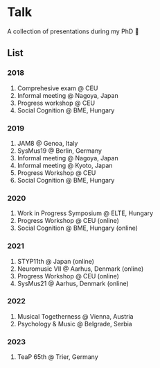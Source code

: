 # Talk 
A collection of presentations during my PhD 🙈

## List
### 2018
1. Comprehesive exam @ CEU
2. Informal meeting @ Nagoya, Japan
3. Progress workshop @ CEU
4. Social Cognition @ BME, Hungary

### 2019
1. JAM8 @ Genoa, Italy
2. SysMus19 @ Berlin, Germany
3. Informal meeting @ Nagoya, Japan
4. Informal meeting @ Kyoto, Japan
5. Progress Workshop @ CEU
6. Social Cognition @ BME, Hungary

### 2020
1. Work in Progress Symposium @ ELTE, Hungary
2. Progress Workshop @ CEU (online)
3. Social Cognition @ BME, Hungary (online)

### 2021
1. STYP11th @ Japan (online)
2. Neuromusic VII @ Aarhus, Denmark (online)
3. Progress Workshop @ CEU (online)
4. SysMus21 @ Aarhus, Denmark (online)

### 2022
1. Musical Togetherness @ Vienna, Austria
2. Psychology & Music @ Belgrade, Serbia

### 2023
1. TeaP 65th @ Trier, Germany